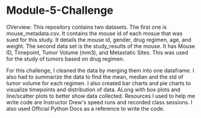# Module-5-Challenge


OVerview: This repository contains two datasets. The first one is mouse_metadata.csv. It contains the mouse id of each mosue that was sued for this study. It details the mouse id, gender, drug regimen, age, and weight. The second data set is the study_results of the mouse. It has Mouse ID, Timepoint,	Tumor Volume (mm3), and	Metastatic Sites. This was used for the study of tumors based on drug regimen.


For this challenge, I cleaned the data by merging them into one dataframe. I also had to summarize the data to find the mean, median and the std of tumor volume for each regimen. I also created bar charts and pie charts to visualize timepoints and distribution of data. ALong with box plots and line/scatter plots to better show data collected. Resources I used to help me write code are Instructor Drew's speed runs and recorded class sessions. I also used Official Python Docs as a reference to write the code.
